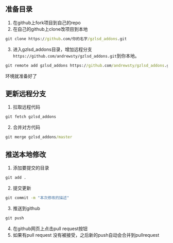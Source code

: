 ## 准备目录
1. 在github上fork项目到自己的repo
2. 在自己的github上clone改项目到本地
```cmd
git clone https://github.com/你的名字/gzlsd_addons.git
```
3. 进入gzlsd_addons目录，增加远程分支`https://github.com/andrewsty/gzlsd_addons.git`到你本地。
```cmd
git remote add gzlsd_addons https://github.com/andrewsty/gzlsd_addons.git
```
环境就准备好了

## 更新远程分支

1. 拉取远程代码
```cmd
git fetch gzlsd_addons
```
2. 合并对方代码
```cmd
git merge gzlsd_addons/master
```
## 推送本地修改
1. 添加要提交的目录
```cmd
git add . 
```
2. 提交更新
```cmd
git commit -m "本次修改的描述" 
```
3. 推送到github
```cmd
git push 
```
4. 在github网页上点击pull request按钮
5. 如果有pull request 没有被接受，之后新的push自动会合并到pullrequest
